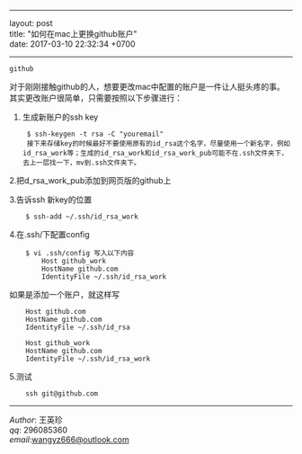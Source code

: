
---
layout: post  
title:  "如何在mac上更换github账户"  
date:   2017-03-10 22:32:34 +0700  

---

`github`


对于刚刚接触github的人，想要更改mac中配置的账户是一件让人挺头疼的事。  
其实更改账户很简单，只需要按照以下步骤进行：
1. 生成新账户的ssh key

		$ ssh-keygen -t rsa -C "youremail"
		接下来存储key的时候最好不要使用原有的id_rsa这个名字，尽量使用一个新名字，例如id_rsa_work等；生成的id_rsa_work和id_rsa_work_pub可能不在.ssh文件夹下，去上一层找一下，mv到.ssh文件夹下。
2.把d_rsa_work_pub添加到网页版的github上

3.告诉ssh 新key的位置
  
		$ ssh-add ~/.ssh/id_rsa_work

4.在.ssh/下配置config

		$ vi .ssh/config 写入以下内容
			Host github_work
  			HostName github.com
  			IdentityFile ~/.ssh/id_rsa_work
  
  
 如果是添加一个账户，就这样写
 
 		Host github.com
  		HostName github.com
  		IdentityFile ~/.ssh/id_rsa

		Host github_work
  		HostName github.com
  		IdentityFile ~/.ssh/id_rsa_work
  		
5.测试

		ssh git@github.com
		
-------------
*Author*: 王英珍   
*qq*: 296085360  
*email*:wangyz666@outlook.com  
